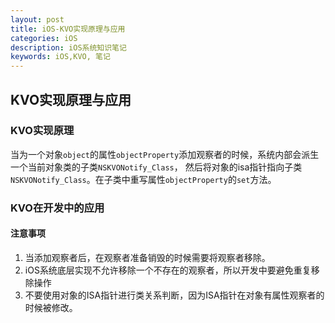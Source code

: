 ```yaml
---
layout: post
title: iOS-KVO实现原理与应用
categories: iOS
description: iOS系统知识笔记
keywords: iOS,KVO, 笔记
---
```


## KVO实现原理与应用
### KVO实现原理
当为一个对象`object`的属性`objectProperty`添加观察者的时候，系统内部会派生一个当前对象类的子类`NSKVONotify_Class`，
然后将对象的isa指针指向子类`NSKVONotify_Class`。在子类中重写属性`objectProperty`的`set`方法。
### KVO在开发中的应用
#### 注意事项
1. 当添加观察者后，在观察者准备销毁的时候需要将观察者移除。
2. iOS系统底层实现不允许移除一个不存在的观察者，所以开发中要避免重复移除操作
3. 不要使用对象的ISA指针进行类关系判断，因为ISA指针在对象有属性观察者的时候被修改。
